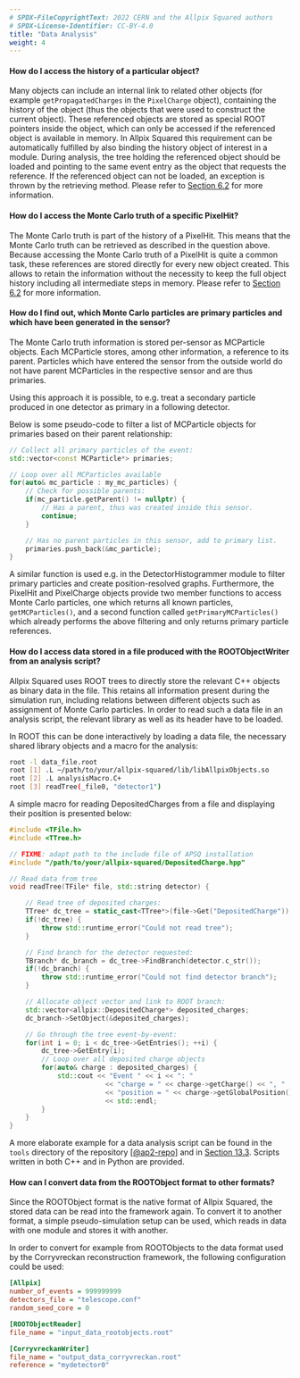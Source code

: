 ```yaml
---
# SPDX-FileCopyrightText: 2022 CERN and the Allpix Squared authors
# SPDX-License-Identifier: CC-BY-4.0
title: "Data Analysis"
weight: 4
---
```


#### How do I access the history of a particular object?

Many objects can include an internal link to related other objects (for example `getPropagatedCharges` in the `PixelCharge`
object), containing the history of the object (thus the objects that were used to construct the current object). These
referenced objects are stored as special ROOT pointers inside the object, which can only be accessed if the referenced object
is available in memory. In Allpix Squared this requirement can be automatically fulfilled by also binding the history object
of interest in a module. During analysis, the tree holding the referenced object should be loaded and pointing to the same
event entry as the object that requests the reference. If the referenced object can not be loaded, an exception is thrown by
the retrieving method. Please refer to [Section 6.2](../06_objects/02_object_history.md) for more information.

#### How do I access the Monte Carlo truth of a specific PixelHit?

The Monte Carlo truth is part of the history of a PixelHit. This means that the Monte Carlo truth can be retrieved as
described in the question above. Because accessing the Monte Carlo truth of a PixelHit is quite a common task, these
references are stored directly for every new object created. This allows to retain the information without the necessity to
keep the full object history including all intermediate steps in memory. Please refer to
[Section 6.2](../06_objects/02_object_history.md) for more information.

#### How do I find out, which Monte Carlo particles are primary particles and which have been generated in the sensor?

The Monte Carlo truth information is stored per-sensor as MCParticle objects. Each MCParticle stores, among other
information, a reference to its parent. Particles which have entered the sensor from the outside world do not have parent
MCParticles in the respective sensor and are thus primaries.

Using this approach it is possible, to e.g. treat a secondary particle produced in one detector as primary in a following
detector.

Below is some pseudo-code to filter a list of MCParticle objects for primaries based on their parent relationship:

```cpp
// Collect all primary particles of the event:
std::vector<const MCParticle*> primaries;

// Loop over all MCParticles available
for(auto& mc_particle : my_mc_particles) {
    // Check for possible parents:
    if(mc_particle.getParent() != nullptr) {
        // Has a parent, thus was created inside this sensor.
        continue;
    }

    // Has no parent particles in this sensor, add to primary list.
    primaries.push_back(&mc_particle);
}
```

A similar function is used e.g. in the DetectorHistogrammer module to filter primary particles and create position-resolved
graphs. Furthermore, the PixelHit and PixelCharge objects provide two member functions to access Monte Carlo particles, one
which returns all known particles, `getMCParticles()`, and a second function called `getPrimaryMCParticles()` which already
performs the above filtering and only returns primary particle references.

#### How do I access data stored in a file produced with the ROOTObjectWriter from an analysis script?

Allpix Squared uses ROOT trees to directly store the relevant C++ objects as binary data in the file. This retains all
information present during the simulation run, including relations between different objects such as assignment of Monte
Carlo particles. In order to read such a data file in an analysis script, the relevant library as well as its header have to
be loaded.

In ROOT this can be done interactively by loading a data file, the necessary shared library objects and a macro for the
analysis:

```sh
root -l data_file.root
root [1] .L ~/path/to/your/allpix-squared/lib/libAllpixObjects.so
root [2] .L analysisMacro.C+
root [3] readTree(_file0, "detector1")
```

A simple macro for reading DepositedCharges from a file and displaying their position is presented below:

```cpp
#include <TFile.h>
#include <TTree.h>

// FIXME: adapt path to the include file of APSQ installation
#include "/path/to/your/allpix-squared/DepositedCharge.hpp"

// Read data from tree
void readTree(TFile* file, std::string detector) {

    // Read tree of deposited charges:
    TTree* dc_tree = static_cast<TTree*>(file->Get("DepositedCharge"));
    if(!dc_tree) {
        throw std::runtime_error("Could not read tree");
    }

    // Find branch for the detector requested:
    TBranch* dc_branch = dc_tree->FindBranch(detector.c_str());
    if(!dc_branch) {
        throw std::runtime_error("Could not find detector branch");
    }

    // Allocate object vector and link to ROOT branch:
    std::vector<allpix::DepositedCharge*> deposited_charges;
    dc_branch->SetObject(&deposited_charges);

    // Go through the tree event-by-event:
    for(int i = 0; i < dc_tree->GetEntries(); ++i) {
        dc_tree->GetEntry(i);
        // Loop over all deposited charge objects
        for(auto& charge : deposited_charges) {
            std::cout << "Event " << i << ": "
                        << "charge = " << charge->getCharge() << ", "
                        << "position = " << charge->getGlobalPosition()
                        << std::endl;
        }
    }
}
```

A more elaborate example for a data analysis script can be found in the `tools` directory of the repository \[[@ap2-repo]\]
and in [Section 13.3](../13_additional/root_analysis_macros.md). Scripts written in both C++ and in Python are provided.

#### How can I convert data from the ROOTObject format to other formats?

Since the ROOTObject format is the native format of Allpix Squared, the stored data can be read into the framework again. To
convert it to another format, a simple pseudo-simulation setup can be used, which reads in data with one module and stores it
with another.

In order to convert for example from ROOTObjects to the data format used by the Corryvreckan reconstruction framework, the
following configuration could be used:

```ini
[Allpix]
number_of_events = 999999999
detectors_file = "telescope.conf"
random_seed_core = 0

[ROOTObjectReader]
file_name = "input_data_rootobjects.root"

[CorryvreckanWriter]
file_name = "output_data_corryvreckan.root"
reference = "mydetector0"
```


[@ap2-repo]: https://gitlab.cern.ch/allpix-squared/allpix-squared
